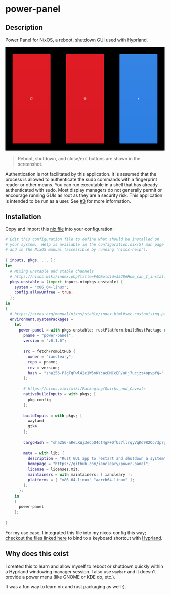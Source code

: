 # power-panel

## Description

Power Panel for NixOS, a reboot, shutdown GUI used with Hyprland.

![Screenshot](docs/ui-screenshot.png)

> Reboot, shutdown, and close/exit buttons are shown in the screenshot.

Authentication is not facilitated by this application. It is assumed that the process is allowed to authenticate the sudo commands with a fingerprint reader or other means. You can run executable in a shell that has already authenticated with sudo. Most display managers do not generally permit or encourage running GUIs as root as they are a security risk. This application is intended to be run as a user. See [#3](https://github.com/iancleary/power-panel/issues/3) for more information.

## Installation

Copy and import this [nix file](https://github.com/iancleary/nixos-config/blob/83a508afa45e4e07d8dee010abf43a877eee7cfe/modules/desktop/hyprland/power-panel.nix) into your configuration:

```nix
# Edit this configuration file to define what should be installed on
# your system.  Help is available in the configuration.nix(5) man page
# and in the NixOS manual (accessible by running ‘nixos-help’).

{ inputs, pkgs, ... }:
let
  # Mixing unstable and stable channels
  # https://nixos.wiki/index.php?title=FAQ&oldid=3528#How_can_I_install_a_package_from_unstable_while_remaining_on_the_stable_channel.3F
  pkgs-unstable = (import inputs.nixpkgs-unstable) {
    system = "x86_64-linux";
    config.allowUnfree = true;
  };
in
{
  # https://nixos.org/manual/nixos/stable/index.html#sec-customising-packages
  environment.systemPackages =
    let
      power-panel = with pkgs-unstable; rustPlatform.buildRustPackage rec {
        pname = "power-panel";
        version = "v0.1.0";

        src = fetchFromGitHub {
          owner = "iancleary";
          repo = pname;
          rev = version;
          hash = "sha256-PJgFqFwl42c1W5oKYcacDMCcER/uHj7ucjzt4opvpfQ=";
        };

        # https://nixos.wiki/wiki/Packaging/Quirks_and_Caveats
        nativeBuildInputs = with pkgs; [
          pkg-config
        ];

        buildInputs = with pkgs; [
          wayland
          gtk4
        ];

        cargoHash = "sha256-aReLKWj3eCpQ4ct4gF+DfU37llrqyVqKd9R2OJ/3p7g=";

        meta = with lib; {
          description = "Rust GUI app to restart and shutdown a system";
          homepage = "https://github.com/iancleary/power-panel";
          license = licenses.mit;
          maintainers = with maintainers; [ iancleary ];
          platforms = [ "x86_64-linux" "aarch64-linux" ];
        };
      };
    in
    [
      power-panel
    ];

}
```

For my use case, I integrated this file into my nixos-config this way; [checkout the files linked here](https://github.com/iancleary/nixos-config/commit/83a508afa45e4e07d8dee010abf43a877eee7cfe) to bind to a keyboard shortcut with [Hyprland](https://hyprland.org/).  

## Why does this exist

I created this to learn and allow myself to reboot or shutdown quickly within a Hyprland windowing manager session. I also use `waybar` and it doesn't provide a power menu (like GNOME or KDE do, etc.).

It was a fun way to learn nix and rust packaging as well :).
